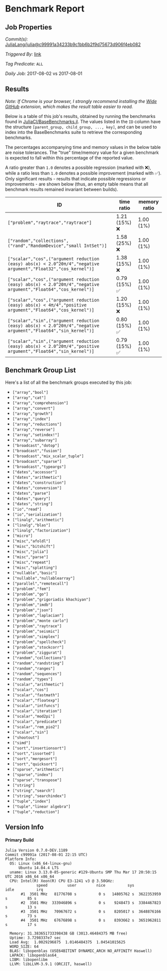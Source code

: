 # Benchmark Report

## Job Properties

*Commit(s):* [JuliaLang/julia@c99991a34233b9c1bb6b2f9d75673d906f4eb082](https://github.com/JuliaLang/julia/commit/c99991a34233b9c1bb6b2f9d75673d906f4eb082)

*Triggered By:* [link](https://github.com/JuliaLang/julia/commit/c99991a34233b9c1bb6b2f9d75673d906f4eb082#commitcomment-23427692)

*Tag Predicate:* `ALL`

*Daily Job:* 2017-08-02 vs 2017-08-01

## Results

*Note: If Chrome is your browser, I strongly recommend installing the [Wide GitHub](https://chrome.google.com/webstore/detail/wide-github/kaalofacklcidaampbokdplbklpeldpj?hl=en)
extension, which makes the result table easier to read.*

Below is a table of this job's results, obtained by running the benchmarks found in
[JuliaCI/BaseBenchmarks.jl](https://github.com/JuliaCI/BaseBenchmarks.jl). The values
listed in the `ID` column have the structure `[parent_group, child_group, ..., key]`,
and can be used to index into the BaseBenchmarks suite to retrieve the corresponding
benchmarks.

The percentages accompanying time and memory values in the below table are noise tolerances. The "true"
time/memory value for a given benchmark is expected to fall within this percentage of the reported value.

A ratio greater than `1.0` denotes a possible regression (marked with :x:), while a ratio less
than `1.0` denotes a possible improvement (marked with :white_check_mark:). Only significant results - results
that indicate possible regressions or improvements - are shown below (thus, an empty table means that all
benchmark results remained invariant between builds).

| ID | time ratio | memory ratio |
|----|------------|--------------|
| `["problem","raytrace","raytrace"]` | 1.21 (15%) :x: | 1.00 (1%)  |
| `["random","collections",("rand","RandomDevice","small IntSet")]` | 1.58 (25%) :x: | 1.00 (1%)  |
| `["scalar","cos",("argument reduction (easy) abs(x) < 2.0^20π/4","negative argument","Float32","cos_kernel")]` | 1.38 (15%) :x: | 1.00 (1%)  |
| `["scalar","cos",("argument reduction (easy) abs(x) < 2.0^20π/4","negative argument","Float64","cos_kernel")]` | 0.79 (15%) :white_check_mark: | 1.00 (1%)  |
| `["scalar","cos",("argument reduction (easy) abs(x) < 4π/4","positive argument","Float64","cos_kernel")]` | 1.20 (15%) :x: | 1.00 (1%)  |
| `["scalar","sin",("argument reduction (easy) abs(x) < 2.0^20π/4","negative argument","Float64","sin_kernel")]` | 0.80 (15%) :white_check_mark: | 1.00 (1%)  |
| `["scalar","sin",("argument reduction (easy) abs(x) < 2.0^20π/4","positive argument","Float64","sin_kernel")]` | 0.79 (15%) :white_check_mark: | 1.00 (1%)  |

## Benchmark Group List

Here's a list of all the benchmark groups executed by this job:

- `["array","bool"]`
- `["array","cat"]`
- `["array","comprehension"]`
- `["array","convert"]`
- `["array","growth"]`
- `["array","index"]`
- `["array","reductions"]`
- `["array","reverse"]`
- `["array","setindex!"]`
- `["array","subarray"]`
- `["broadcast","dotop"]`
- `["broadcast","fusion"]`
- `["broadcast","mix_scalar_tuple"]`
- `["broadcast","sparse"]`
- `["broadcast","typeargs"]`
- `["dates","accessor"]`
- `["dates","arithmetic"]`
- `["dates","construction"]`
- `["dates","conversion"]`
- `["dates","parse"]`
- `["dates","query"]`
- `["dates","string"]`
- `["io","read"]`
- `["io","serialization"]`
- `["linalg","arithmetic"]`
- `["linalg","blas"]`
- `["linalg","factorization"]`
- `["micro"]`
- `["misc","afoldl"]`
- `["misc","bitshift"]`
- `["misc","julia"]`
- `["misc","parse"]`
- `["misc","repeat"]`
- `["misc","splatting"]`
- `["nullable","basic"]`
- `["nullable","nullablearray"]`
- `["parallel","remotecall"]`
- `["problem","fem"]`
- `["problem","go"]`
- `["problem","grigoriadis khachiyan"]`
- `["problem","imdb"]`
- `["problem","json"]`
- `["problem","laplacian"]`
- `["problem","monte carlo"]`
- `["problem","raytrace"]`
- `["problem","seismic"]`
- `["problem","simplex"]`
- `["problem","spellcheck"]`
- `["problem","stockcorr"]`
- `["problem","ziggurat"]`
- `["random","collections"]`
- `["random","randstring"]`
- `["random","ranges"]`
- `["random","sequences"]`
- `["random","types"]`
- `["scalar","arithmetic"]`
- `["scalar","cos"]`
- `["scalar","fastmath"]`
- `["scalar","floatexp"]`
- `["scalar","intfuncs"]`
- `["scalar","iteration"]`
- `["scalar","mod2pi"]`
- `["scalar","predicate"]`
- `["scalar","rem_pio2"]`
- `["scalar","sin"]`
- `["shootout"]`
- `["simd"]`
- `["sort","insertionsort"]`
- `["sort","issorted"]`
- `["sort","mergesort"]`
- `["sort","quicksort"]`
- `["sparse","arithmetic"]`
- `["sparse","index"]`
- `["sparse","transpose"]`
- `["string"]`
- `["string","search"]`
- `["string","searchindex"]`
- `["tuple","index"]`
- `["tuple","linear algebra"]`
- `["tuple","reduction"]`

## Version Info

#### Primary Build

```
Julia Version 0.7.0-DEV.1189
Commit c99991a (2017-08-01 22:15 UTC)
Platform Info:
  OS: Linux (x86_64-linux-gnu)
      Ubuntu 14.04.4 LTS
  uname: Linux 3.13.0-85-generic #129-Ubuntu SMP Thu Mar 17 20:50:15 UTC 2016 x86_64 x86_64
  CPU: Intel(R) Xeon(R) CPU E3-1241 v3 @ 3.50GHz: 
              speed         user         nice          sys         idle          irq
       #1  3501 MHz   81776708 s          0 s   14805762 s  3622353959 s         85 s
       #2  3501 MHz  333946896 s          0 s    9248473 s  3384467823 s         13 s
       #3  3501 MHz   70967672 s          0 s    8205017 s  3648876166 s         73 s
       #4  3501 MHz   67676898 s          0 s    8393662 s  3651962811 s         17 s
       
  Memory: 31.383651733398438 GB (3013.46484375 MB free)
  Uptime: 3.7298337e7 sec
  Load Avg:  1.0029296875  1.0146484375  1.04541015625
  WORD_SIZE: 64
  BLAS: libopenblas (USE64BITINT DYNAMIC_ARCH NO_AFFINITY Haswell)
  LAPACK: libopenblas64_
  LIBM: libopenlibm
  LLVM: libLLVM-3.9.1 (ORCJIT, haswell)

```

